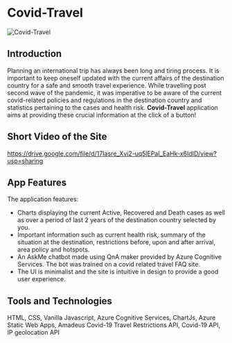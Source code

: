 # Covid-Travel
![Covid-Travel](https://user-images.githubusercontent.com/65956313/172945709-2f778d95-f8fb-4f75-98ab-e85e8cf7b27a.png)

## Introduction
Planning an international trip has always been long and tiring process. It is important to keep oneself updated with the current affairs of the destination country for a safe and smooth travel experience. While travelling post second wave of the pandemic, it was imperative to be aware of the current covid-related policies and regulations in the destination country and statistics pertaining to the cases and health risk. **Covid-Travel** application aims at providing these crucial information at the click of a button!
## Short Video of the Site 
https://drive.google.com/file/d/17Iasre_Xvi2-uq5lEPaI_EaHk-x6IdID/view?usp=sharing
## App Features
The application features:
   - Charts displaying the current Active, Recovered and Death cases as well as over a period of last 2 years of the destination
      country selected by you.
   - Important information such as current health risk, summary of the situation at the destination, restrictions before, upon and after arrival, area policy and            hotspots.
   - An AskMe chatbot made using QnA maker provided by Azure Cognitive Services. The bot was trained on a covid related travel FAQ site.
   - The UI is minimalist and the site is intuitive in design to provide a good user experience.
## Tools and Technologies
HTML, CSS, Vanilla Javascript, Azure Cognitive Services, ChartJs, Azure Static Web Apps, Amadeus Covid-19 Travel Restrictions API, Covid-19 API, IP geolocation API
   

      
